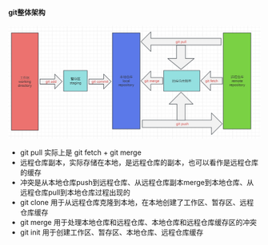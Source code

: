 #### git整体架构
![git整体架构](./src/image/3.git版本管理流程图.png)


* git pull 实际上是 git fetch + git merge
* 远程仓库副本，实际存储在本地，是远程仓库的副本，也可以看作是远程仓库的缓存
* 冲突是从本地仓库push到远程仓库、从远程仓库副本merge到本地仓库、从远程仓库pull到本地仓库过程出现的 
* git clone 用于从远程仓库克隆到本地，在本地创建了工作区、暂存区、远程仓库缓存
* git merge 用于处理本地仓库和远程仓库、本地仓库和远程仓库缓存区的冲突
* git init 用于创建工作区、暂存区、本地仓库、远程仓库缓存
